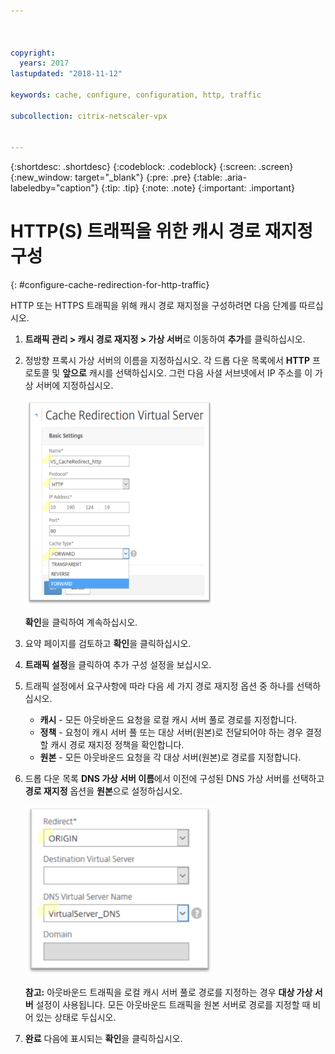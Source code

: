 ```yaml
---



copyright:
  years: 2017
lastupdated: "2018-11-12"

keywords: cache, configure, configuration, http, traffic

subcollection: citrix-netscaler-vpx


---
```


{:shortdesc: .shortdesc}
{:codeblock: .codeblock}
{:screen: .screen}
{:new_window: target="_blank"}
{:pre: .pre}
{:table: .aria-labeledby="caption"}
{:tip: .tip}
{:note: .note}
{:important: .important}

# HTTP(S) 트래픽을 위한 캐시 경로 재지정 구성
{: #configure-cache-redirection-for-http-traffic}

HTTP 또는 HTTPS 트래픽을 위해 캐시 경로 재지정을 구성하려면 다음 단계를 따르십시오.

1. **트래픽 관리 > 캐시 경로 재지정 > 가상 서버**로 이동하여 **추가**를 클릭하십시오.
2. 정방향 프록시 가상 서버의 이름을 지정하십시오. 각 드롭 다운 목록에서 **HTTP** 프로토콜 및 **앞으로** 캐시를 선택하십시오. 그런 다음 사설 서브넷에서 IP 주소를 이 가상 서버에 지정하십시오.

	<img src="images/fp12.png" alt="그림" style="width: 300px;"/>

	**확인**을 클릭하여 계속하십시오.

3. 요약 페이지를 검토하고 **확인**을 클릭하십시오.  
4. **트래픽 설정**을 클릭하여 추가 구성 설정을 보십시오.
5. 트래픽 설정에서 요구사항에 따라 다음 세 가지 경로 재지정 옵션 중 하나를 선택하십시오.
	* **캐시** - 모든 아웃바운드 요청을 로컬 캐시 서버 풀로 경로를 지정합니다.
	* **정책** - 요청이 캐시 서버 풀 또는 대상 서버(원본)로 전달되어야 하는 경우 결정할 캐시 경로 재지정 정책을 확인합니다.
	* **원본** - 모든 아웃바운드 요청을 각 대상 서버(원본)로 경로를 지정합니다.

6. 드롭 다운 목록 **DNS 가상 서버 이름**에서 이전에 구성된 DNS 가상 서버를 선택하고 **경로 재지정** 옵션을 **원본**으로 설정하십시오.

	<img src="images/fp13.png" alt="그림" style="width: 300px;"/>

	**참고:** 아웃바운드 트래픽을 로컬 캐시 서버 풀로 경로를 지정하는 경우 **대상 가상 서버** 설정이 사용됩니다. 모든 아웃바운드 트래픽을 원본 서버로 경로를 지정할 때 비어 있는 상태로 두십시오.

7. **완료** 다음에 표시되는 **확인**을 클릭하십시오.
